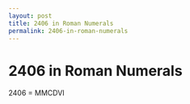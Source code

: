```yaml
---
layout: post
title: 2406 in Roman Numerals
permalink: 2406-in-roman-numerals
---
```


# 2406 in Roman Numerals

2406 = MMCDVI
